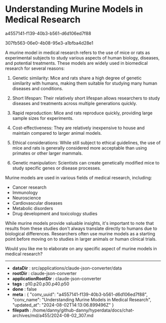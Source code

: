 # Understanding Murine Models in Medical Research

a4557141-f139-40b3-b561-d6d106ed7f88

307fb563-06e0-4b08-95e3-a1bfba4d28e1

 A murine model in medical research refers to the use of mice or rats as experimental subjects to study various aspects of human biology, diseases, and potential treatments. These models are widely used in biomedical research for several reasons:

1. Genetic similarity: Mice and rats share a high degree of genetic similarity with humans, making them suitable for studying many human diseases and conditions.

2. Short lifespan: Their relatively short lifespan allows researchers to study diseases and treatments across multiple generations quickly.

3. Rapid reproduction: Mice and rats reproduce quickly, providing large sample sizes for experiments.

4. Cost-effectiveness: They are relatively inexpensive to house and maintain compared to larger animal models.

5. Ethical considerations: While still subject to ethical guidelines, the use of mice and rats is generally considered more acceptable than using primates or other larger mammals.

6. Genetic manipulation: Scientists can create genetically modified mice to study specific genes or disease processes.

Murine models are used in various fields of medical research, including:

- Cancer research
- Immunology
- Neuroscience
- Cardiovascular diseases
- Metabolic disorders
- Drug development and toxicology studies

While murine models provide valuable insights, it's important to note that results from these studies don't always translate directly to humans due to biological differences. Researchers often use murine models as a starting point before moving on to studies in larger animals or human clinical trials.

Would you like me to elaborate on any specific aspect of murine models in medical research?

---

* **dataDir** : src/applications/claude-json-converter/data
* **rootDir** : claude-json-converter
* **applicationRootDir** : claude-json-converter
* **tags** : p10.p20.p30.p40.p50
* **done** : false
* **meta** : {
  "conv_uuid": "a4557141-f139-40b3-b561-d6d106ed7f88",
  "conv_name": "Understanding Murine Models in Medical Research",
  "updated_at": "2024-08-02T14:13:06.899496Z"
}
* **filepath** : /home/danny/github-danny/hyperdata/docs/chat-archives/md/a455/2024-08-02_307.md